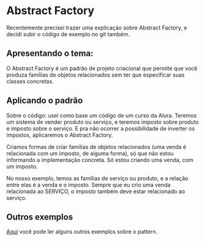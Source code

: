 # Abstract Factory

Recentemente precisei trazer uma explicação sobre Abstract Factory, e decidi subir o código de exemplo no git também.

## Apresentando o tema:
O Abstract Factory é um padrão de projeto criacional que permite que você produza famílias de objetos relacionados sem ter que especificar suas classes concretas.

## Aplicando o padrão
Sobre o código: usei como base um código de um curso da Alura. Teremos um sistema de vender produto ou serviço, e teremos imposto sobre produto e imposto sobre o serviço. E pra não ocorrer a possibilidade de inverter os impostos, aplicaremos o Abstract Factory.

Criamos formas de criar famílias de objetos relacionados (uma venda é relacionada com um imposto, de alguma forma), só que não estou informando a implementação concreta. Só estou criando uma venda, com um imposto.

No nosso exemplo, temos as famílias de serviço ou produto, e a relação entre elas é a venda e o imposto. Sempre que eu crio uma venda relacionada ao SERVIÇO, o imposto também deve estar relacionado ao serviço.

## Outros exemplos
[Aqui](https://refactoring.guru/design-patterns/abstract-factory) você pode ler alguns outros exemplos sobre o pattern.